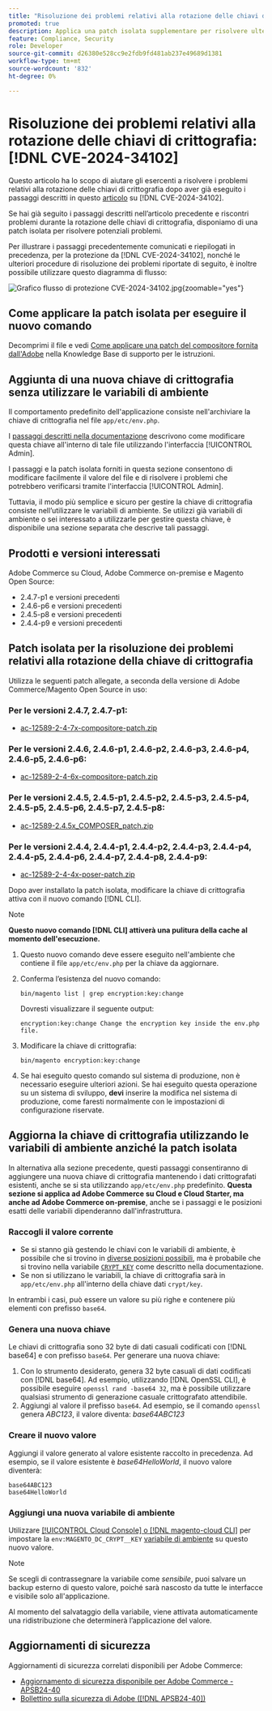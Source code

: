 ```yaml
---
title: "Risoluzione dei problemi relativi alla rotazione delle chiavi di crittografia: [!DNL CVE-2024-34102]"
promoted: true
description: Applica una patch isolata supplementare per risolvere ulteriori problemi relativi all'aggiornamento delle chiavi di crittografia da  [!DNL CVE-2024-34102] per Adobe Commerce 2.4.4-p8, 2.4.5-p7, 2.4.6-p5, 2.4.7 e versioni precedenti.
feature: Compliance, Security
role: Developer
source-git-commit: d26380e528cc9e2fdb9fd481ab237e49689d1381
workflow-type: tm+mt
source-wordcount: '832'
ht-degree: 0%

---
```


# Risoluzione dei problemi relativi alla rotazione delle chiavi di crittografia: [!DNL CVE-2024-34102]

Questo articolo ha lo scopo di aiutare gli esercenti a risolvere i problemi relativi alla rotazione delle chiavi di crittografia dopo aver già eseguito i passaggi descritti in questo [articolo](https://experienceleague.adobe.com/en/docs/commerce-knowledge-base/kb/troubleshooting/known-issues-patches-attached/security-update-available-for-adobe-commerce-apsb24-40-revised-to-include-isolated-patch-for-cve-2024-34102) su [!DNL CVE-2024-34102].

Se hai già seguito i passaggi descritti nell’articolo precedente e riscontri problemi durante la rotazione delle chiavi di crittografia, disponiamo di una patch isolata per risolvere potenziali problemi.

Per illustrare i passaggi precedentemente comunicati e riepilogati in precedenza, per la protezione da [!DNL CVE-2024-34102], nonché le ulteriori procedure di risoluzione dei problemi riportate di seguito, è inoltre possibile utilizzare questo diagramma di flusso:


![Grafico flusso di protezione CVE-2024-34102.jpg](assets/cve-2024-34102-protection-flow-chart.jpg){zoomable="yes"}


## Come applicare la patch isolata per eseguire il nuovo comando

Decomprimi il file e vedi [Come applicare una patch del compositore fornita dall&#39;Adobe](https://experienceleague.adobe.com/docs/commerce-knowledge-base/kb/how-to/how-to-apply-a-composer-patch-provided-by-magento.html) nella Knowledge Base di supporto per le istruzioni.

## Aggiunta di una nuova chiave di crittografia senza utilizzare le variabili di ambiente

Il comportamento predefinito dell&#39;applicazione consiste nell&#39;archiviare la chiave di crittografia nel file `app/etc/env.php`.

I [passaggi descritti nella documentazione](https://experienceleague.adobe.com/en/docs/commerce-admin/systems/security/encryption-key) descrivono come modificare questa chiave all&#39;interno di tale file utilizzando l&#39;interfaccia [!UICONTROL Admin].

I passaggi e la patch isolata forniti in questa sezione consentono di modificare facilmente il valore del file e di risolvere i problemi che potrebbero verificarsi tramite l&#39;interfaccia [!UICONTROL Admin].

Tuttavia, il modo più semplice e sicuro per gestire la chiave di crittografia consiste nell’utilizzare le variabili di ambiente. Se utilizzi già variabili di ambiente o sei interessato a utilizzarle per gestire questa chiave, è disponibile una sezione separata che descrive tali passaggi.

## Prodotti e versioni interessati

Adobe Commerce su Cloud, Adobe Commerce on-premise e Magento Open Source:

* 2.4.7-p1 e versioni precedenti
* 2.4.6-p6 e versioni precedenti
* 2.4.5-p8 e versioni precedenti
* 2.4.4-p9 e versioni precedenti

## Patch isolata per la risoluzione dei problemi relativi alla rotazione della chiave di crittografia

Utilizza le seguenti patch allegate, a seconda della versione di Adobe Commerce/Magento Open Source in uso:

### Per le versioni 2.4.7, 2.4.7-p1:

* [ac-12589-2-4-7x-compositore-patch.zip](https://cdn.experienceleague.adobe.com/commerce-kb-assets/ac-12589-2-4-7x-composer-patch.zip)

<!--
* [ac-12589-2-4-7x-composer-patch.zip](assets/ac-12589-2-4-7x-composer-patch.zip)
-->

### Per le versioni 2.4.6, 2.4.6-p1, 2.4.6-p2, 2.4.6-p3, 2.4.6-p4, 2.4.6-p5, 2.4.6-p6:

* [ac-12589-2-4-6x-compositore-patch.zip](https://cdn.experienceleague.adobe.com/commerce-kb-assets/ac-12589-2-4-6x-composer-patch.zip)

<!--
* [ac-12589-2-4-6x-composer-patch.zip](assets/ac-12589-2-4-6x-composer-patch.zip)
-->

### Per le versioni 2.4.5, 2.4.5-p1, 2.4.5-p2, 2.4.5-p3, 2.4.5-p4, 2.4.5-p5, 2.4.5-p6, 2.4.5-p7, 2.4.5-p8:

* [ac-12589-2.4.5x_COMPOSER_patch.zip](https://cdn.experienceleague.adobe.com/commerce-kb-assets/ac-12589-2-4-5x-composer-patch.zip)

<!--
* [ac-12589-2.4.5x_COMPOSER_patch.zip](assets/ac-12589-2-4-5x-composer-patch.zip)
-->

### Per le versioni 2.4.4, 2.4.4-p1, 2.4.4-p2, 2.4.4-p3, 2.4.4-p4, 2.4.4-p5, 2.4.4-p6, 2.4.4-p7, 2.4.4-p8, 2.4.4-p9:

* [ac-12589-2-4-4x-poser-patch.zip](https://cdn.experienceleague.adobe.com/commerce-kb-assets/ac-12589-2-4-4x-composer-patch.zip)

<!--
* [ac-12589-2-4-4x-composer-patch.zip](assets/ac-12589-2-4-4x-composer-patch.zip)
-->


Dopo aver installato la patch isolata, modificare la chiave di crittografia attiva con il nuovo comando [!DNL CLI].

>[!NOTE]
>
>**Questo nuovo comando [!DNL CLI] attiverà una pulitura della cache al momento dell&#39;esecuzione.**

1. Questo nuovo comando deve essere eseguito nell&#39;ambiente che contiene il file `app/etc/env.php` per la chiave da aggiornare.
1. Conferma l’esistenza del nuovo comando:

   ```
   bin/magento list | grep encryption:key:change
   ```

   Dovresti visualizzare il seguente output:

   ```
   encryption:key:change Change the encryption key inside the env.php file.
   ```

1. Modificare la chiave di crittografia:

   ```
   bin/magento encryption:key:change
   ```

1. Se hai eseguito questo comando sul sistema di produzione, non è necessario eseguire ulteriori azioni.
Se hai eseguito questa operazione su un sistema di sviluppo, **devi** inserire la modifica nel sistema di produzione, come faresti normalmente con le impostazioni di configurazione riservate.

## Aggiorna la chiave di crittografia utilizzando le variabili di ambiente anziché la patch isolata

In alternativa alla sezione precedente, questi passaggi consentiranno di aggiungere una nuova chiave di crittografia mantenendo i dati crittografati esistenti, anche se si sta utilizzando `app/etc/env.php` predefinito.
**Questa sezione si applica ad Adobe Commerce su Cloud e Cloud Starter, ma anche ad Adobe Commerce on-premise**, anche se i passaggi e le posizioni esatti delle variabili dipenderanno dall&#39;infrastruttura.

### Raccogli il valore corrente

* Se si stanno già gestendo le chiavi con le variabili di ambiente, è possibile che si trovino in [diverse posizioni possibili](https://experienceleague.adobe.com/en/docs/commerce-cloud-service/user-guide/configure/env/stage/variables-intro), ma è probabile che si trovino nella variabile [`CRYPT_KEY`](https://experienceleague.adobe.com/en/docs/commerce-cloud-service/user-guide/configure/env/stage/variables-deploy#crypt_key) come descritto nella documentazione.
* Se non si utilizzano le variabili, la chiave di crittografia sarà in `app/etc/env.php` all&#39;interno della chiave dati `crypt/key`.

In entrambi i casi, può essere un valore su più righe e contenere più elementi con prefisso `base64`.

### Genera una nuova chiave

Le chiavi di crittografia sono 32 byte di dati casuali codificati con [!DNL base64] e con prefisso `base64`.
Per generare una nuova chiave:

1. Con lo strumento desiderato, genera 32 byte casuali di dati codificati con [!DNL base64]. Ad esempio, utilizzando [!DNL OpenSSL CLI], è possibile eseguire `openssl rand -base64 32`, ma è possibile utilizzare qualsiasi strumento di generazione casuale crittografato attendibile.
1. Aggiungi al valore il prefisso `base64`. Ad esempio, se il comando `openssl` genera *ABC123*, il valore diventa: *base64ABC123*

### Creare il nuovo valore

Aggiungi il valore generato al valore esistente raccolto in precedenza. Ad esempio, se il valore esistente è *base64HelloWorld*, il nuovo valore diventerà:<br>

```
base64ABC123
base64HelloWorld
```

### Aggiungi una nuova variabile di ambiente

Utilizzare [[!UICONTROL Cloud Console] o  [!DNL magento-cloud CLI]](https://experienceleague.adobe.com/en/docs/commerce-cloud-service/user-guide/configure/env/variable-levels) per impostare la `env:MAGENTO_DC_CRYPT__KEY` [variabile di ambiente](https://experienceleague.adobe.com/en/docs/commerce-cloud-service/user-guide/configure/env/stage/variables-cloud) su questo nuovo valore.

>[!NOTE]
>
>Se scegli di contrassegnare la variabile come *sensibile*, puoi salvare un backup esterno di questo valore, poiché sarà nascosto da tutte le interfacce e visibile solo all&#39;applicazione.

Al momento del salvataggio della variabile, viene attivata automaticamente una ridistribuzione che determinerà l’applicazione del valore.

## Aggiornamenti di sicurezza

Aggiornamenti di sicurezza correlati disponibili per Adobe Commerce:

* [Aggiornamento di sicurezza disponibile per Adobe Commerce - APSB24-40](https://experienceleague.adobe.com/en/docs/commerce-knowledge-base/kb/troubleshooting/known-issues-patches-attached/security-update-available-for-adobe-commerce-apsb24-40-revised-to-include-isolated-patch-for-cve-2024-34102)
* [Bollettino sulla sicurezza di Adobe ([!DNL APSB24-40])](https://helpx.adobe.com/security/products/magento/apsb24-40.html)
